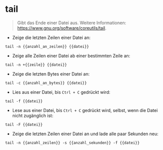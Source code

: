 # tail

> Gibt das Ende einer Datei aus.
> Weitere Informationen: <https://www.gnu.org/software/coreutils/tail>.

- Zeige die letzten Zeilen einer Datei an:

`tail -n {{anzahl_an_zeilen}} {{datei}}`

- Zeige alle Zeilen einer Datei ab einer bestimmten Zeile an:

`tail -n +{{zeile}} {{datei}}`

- Zeige die letzten Bytes einer Datei an:

`tail -c {{anzahl_an_bytes}} {{datei}}`

- Lies aus einer Datei, bis `Ctrl + C` gedrückt wird:

`tail -f {{datei}}`

- Lese aus einer Datei, bis `Ctrl + C` gedrückt wird, selbst, wenn die Datei nicht zugänglich ist:

`tail -F {{datei}}`

- Zeige die letzten Zeilen einer Datei an und lade alle paar Sekunden neu:

`tail -n {{anzahl_zeilen}} -s {{anzahl_sekunden}} -f {{datei}}`
